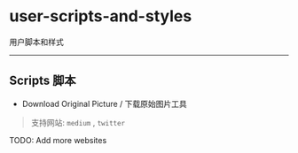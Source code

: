 # user-scripts-and-styles

用户脚本和样式

---

## Scripts 脚本

- Download Original Picture / 下载原始图片工具

> 支持网站: `medium` , `twitter`

TODO: Add more websites